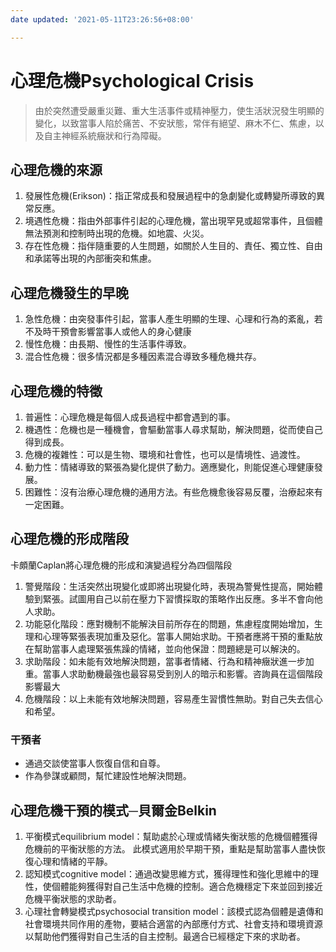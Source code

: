 ```yaml
---
date updated: '2021-05-11T23:26:56+08:00'

---
```


# 心理危機Psychological Crisis

> 由於突然遭受嚴重災難、重大生活事件或精神壓力，使生活狀況發生明顯的變化，以致當事人陷於痛苦、不安狀態，常伴有絕望、麻木不仁、焦慮，以及自主神經系統癥狀和行為障礙。

## 心理危機的來源

1.  發展性危機(Erikson)：指正常成長和發展過程中的急劇變化或轉變所導致的異常反應。
2.  境遇性危機：指由外部事件引起的心理危機，當出現罕見或超常事件，且個體無法預測和控制時出現的危機。如地震、火災。
3.  存在性危機：指伴隨重要的人生問題，如關於人生目的、責任、獨立性、自由和承諾等出現的內部衝突和焦慮。

## 心理危機發生的早晚

1.  急性危機：由突發事件引起，當事人產生明顯的生理、心理和行為的紊亂，若不及時干預會影響當事人或他人的身心健康
2.  慢性危機：由長期、慢性的生活事件導致。
3.  混合性危機：很多情況都是多種因素混合導致多種危機共存。

## 心理危機的特徵

1.  普遍性：心理危機是每個人成長過程中都會遇到的事。
2.  機遇性：危機也是一種機會，會驅動當事人尋求幫助，解決問題，從而使自己得到成長。
3.  危機的複雜性：可以是生物、環境和社會性，也可以是情境性、過渡性。
4.  動力性：情緒導致的緊張為變化提供了動力。適應變化，則能促進心理健康發展。
5.  困難性：沒有治療心理危機的通用方法。有些危機愈後容易反覆，治療起來有一定困難。

## 心理危機的形成階段

卡頗蘭Caplan將心理危機的形成和演變過程分為四個階段

1.  警覺階段：生活突然出現變化或即將出現變化時，表現為警覺性提高，開始體驗到緊張。試圖用自己以前在壓力下習慣採取的策略作出反應。多半不會向他人求助。
2.  功能惡化階段：應對機制不能解決目前所存在的問題，焦慮程度開始增加，生理和心理等緊張表現加重及惡化。當事人開始求助。干預者應將干預的重點放在幫助當事人處理緊張焦躁的情緒，並向他保證：問題總是可以解決的。
3.  求助階段：如未能有效地解決問題，當事者情緒、行為和精神癥狀進一步加重。當事人求助動機最強也最容易受到別人的暗示和影響。咨詢員在這個階段影響最大
4.  危機階段：以上未能有效地解決問題，容易產生習慣性無助。對自己失去信心和希望。

### 干預者

-   通過交談使當事人恢復自信和自尊。
-   作為參謀或顧問，幫忙建設性地解決問題。

## 心理危機干預的模式─貝爾金Belkin

1.  平衡模式equilibrium model：幫助處於心理或情緒失衡狀態的危機個體獲得危機前的平衡狀態的方法。 此模式適用於早期干預，重點是幫助當事人盡快恢復心理和情緒的平靜。
2.  認知模式cognitive model：通過改變思維方式，獲得理性和強化思維中的理性，使個體能夠獲得對自己生活中危機的控制。適合危機穩定下來並回到接近危機平衡狀態的求助者。
3.  心理社會轉變模式psychosocial transition model：該模式認為個體是遺傳和社會環境共同作用的產物，要結合適當的內部應付方式、社會支持和環境資源以幫助他們獲得對自己生活的自主控制。最適合已經穩定下來的求助者。
